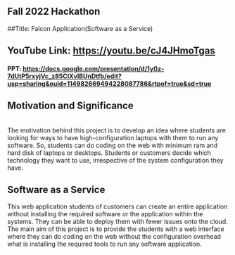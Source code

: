 ## Fall 2022 Hackathon
##Title: Falcon Application(Software as a Service)

## YouTube Link: https://youtu.be/cJ4JHmoTgas
#### PPT: https://docs.google.com/presentation/d/1y0z-7dUtP5rxyjVc_z85ClXvlBUnDtfb/edit?usp=sharing&ouid=114982669494228087786&rtpof=true&sd=true
## Motivation and Significance
<br/>The motivation behind this project is to develop an idea where students are looking for ways to have high-configuration laptops with them to run 
any software. So, students can do coding on the web with minimum ram and hard disk of laptops or desktops. Students or customers decide which 
technology they want to use, irrespective of the system configuration they have.
<br/>	

## Software as a Service<br/>

This web application students of customers can create an entire application without installing the required software or the application within the 
systems. They can be able to deploy them with fewer issues onto the cloud.<br/>
The main aim of this project is to provide the students with a web interface where they can do coding on the web without the configuration overhead 
what is installing the required tools to run any software application.<br/>






